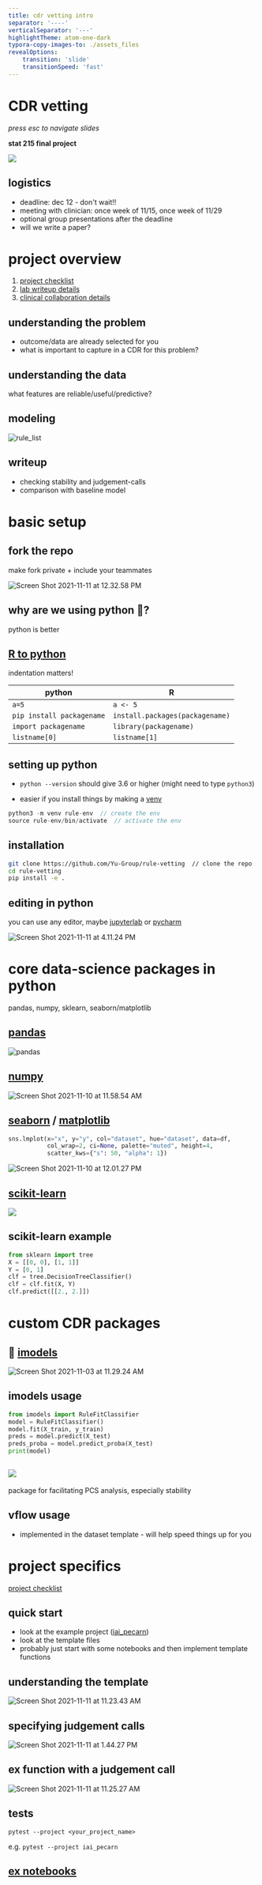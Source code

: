 ```yaml
---
title: cdr vetting intro
separator: '----'
verticalSeparator: '---'
highlightTheme: atom-one-dark
typora-copy-images-to: ./assets_files
revealOptions:
    transition: 'slide'
	transitionSpeed: 'fast'
---
```


<h1> CDR vetting </h1>

*press esc to navigate slides*

**stat 215 final project**

[![](assets_files/GitHub-Mark-64px.png)](https://github.com/Yu-Group/rule-vetting)



## logistics

- deadline: dec 12 - don't wait!!
- meeting with clinician: once week of 11/15, once week of 11/29
- optional group presentations after the deadline
- will we write a paper?

# project overview

1. [project checklist](https://github.com/Yu-Group/rule-vetting#contributing-checklist)
2. [lab writeup details](https://github.com/Yu-Group/rule-vetting/blob/master/docs/lab_writeup.md)
3. [clinical collaboration details](https://github.com/Yu-Group/rule-vetting/blob/master/docs/collaborating_for_data_scientists.md)

## understanding the problem

- outcome/data are already selected for you
- what is important to capture in a CDR for this problem?

## understanding the data

what features are reliable/useful/predictive?

## modeling

![rule_list](assets_files/rule_list.png)

## writeup

- checking stability and judgement-calls
- comparison with baseline model



# basic setup

## fork the repo

make fork private + include your teammates

![Screen Shot 2021-11-11 at 12.32.58 PM](assets_files/Screen%20Shot%202021-11-11%20at%2012.32.58%20PM.png)

## why are we using python 🐍?

python is better

## [R to python](https://towardsdatascience.com/essential-guide-to-translating-between-python-and-r-7cb18b786e5d)

indentation matters!

| python                    | R                               |
| -- | -- |
| `a=5`                     | `a <- 5`                        |
| `pip install packagename` | `install.packages(packagename)` |
| `import packagename`      | `library(packagename)`          |
| `listname[0]` | `listname[1]` |

## setting up python

- `python --version` should give 3.6 or higher (might need to type `python3`)

- easier if you install things by making a [venv](https://docs.python.org/3/tutorial/venv.html)

```C
python3 -m venv rule-env  // create the env
source rule-env/bin/activate  // activate the env
```


## installation

```bash
git clone https://github.com/Yu-Group/rule-vetting  // clone the repo
cd rule-vetting
pip install -e .
```

## editing in python

you can use any editor, maybe [jupyterlab](https://jupyterlab.readthedocs.io/en/stable/) or [pycharm](https://www.jetbrains.com/pycharm/)

![Screen Shot 2021-11-11 at 4.11.24 PM](assets_files/Screen%20Shot%202021-11-11%20at%204.11.24%20PM.png)

# core data-science packages in python

pandas, numpy, sklearn, seaborn/matplotlib

## [pandas](https://pandas.pydata.org/)

![pandas](assets_files/pandas.png)



## [numpy](https://numpy.org/)

![Screen Shot 2021-11-10 at 11.58.54 AM](assets_files/Screen%20Shot%202021-11-10%20at%2011.58.54%20AM.png)

## [seaborn](https://seaborn.pydata.org/) / [matplotlib](https://matplotlib.org/)

```python
sns.lmplot(x="x", y="y", col="dataset", hue="dataset", data=df,
           col_wrap=2, ci=None, palette="muted", height=4,
           scatter_kws={"s": 50, "alpha": 1})
```



![Screen Shot 2021-11-10 at 12.01.27 PM](assets_files/Screen%20Shot%202021-11-10%20at%2012.01.27%20PM.png)



## [scikit-learn](https://scikit-learn.org/stable/index.html)

![](https://scikit-learn.org/stable/_static/ml_map.png)



## scikit-learn example

```python
from sklearn import tree
X = [[0, 0], [1, 1]]
Y = [0, 1]
clf = tree.DecisionTreeClassifier()
clf = clf.fit(X, Y)
clf.predict([[2., 2.]])
```

# custom CDR packages

## 🔎 [imodels](https://github.com/csinva/imodels)

![Screen Shot 2021-11-03 at 11.29.24 AM](assets_files/Screen%20Shot%202021-11-03%20at%2011.29.24%20AM.png)



## imodels usage

```python
from imodels import RuleFitClassifier
model = RuleFitClassifier()
model.fit(X_train, y_train)
preds = model.predict(X_test)
preds_proba = model.predict_proba(X_test)
print(model)
```



## ![](https://camo.githubusercontent.com/877680cfefd1fb7cb3c240b9aca3f4cade12972550236807b2d103ba281cb3eb/68747470733a2f2f79752d67726f75702e6769746875622e696f2f76657269646963616c2d666c6f772f6c6f676f5f76666c6f775f73747261696768742e6a7067)

package for facilitating PCS analysis, especially stability

## vflow usage

- implemented in the dataset template - will help speed things up for you

# project specifics

[project checklist](https://github.com/Yu-Group/rule-vetting#contributing-checklist)



## quick start

- look at the example project ([iai_pecarn](https://github.com/Yu-Group/rule-vetting/tree/master/rulevetting/projects/iai_pecarn))
- look at the template files
- probably just start with some notebooks and then implement template functions



## understanding the template

![Screen Shot 2021-11-11 at 11.23.43 AM](assets_files/Screen%20Shot%202021-11-11%20at%2011.23.43%20AM.png)

## specifying judgement calls

![Screen Shot 2021-11-11 at 1.44.27 PM](assets_files/Screen%20Shot%202021-11-11%20at%201.44.27%20PM.png)

## ex function with a judgement call

![Screen Shot 2021-11-11 at 11.25.27 AM](assets_files/Screen%20Shot%202021-11-11%20at%2011.25.27%20AM.png)



## tests

`pytest --project <your_project_name>`

e.g. `pytest --project iai_pecarn`



## [ex notebooks](https://github.com/Yu-Group/rule-vetting/tree/master/rulevetting/projects/iai_pecarn/notebooks)
